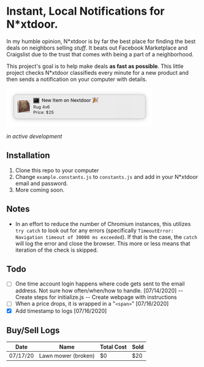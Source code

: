 # Instant, Local Notifications for N*xtdoor.

In my humble opinion, N*xtdoor is by far the best place for finding the best deals on neighbors selling _stuff_. It beats out Facebook Marketplace and Craigslist due to the trust that comes with being a part of a neighborhood.

This project's goal is to help make deals **as fast as possible**. This little project checks N*xtdoor classifieds every minute for a new product and then sends a notification on your computer with details.

![Notification](./assets/notification.png)

_in active development_

## Installation

1. Clone this repo to your computer
2. Change `example.constants.js` to `constants.js` and add in your N*xtdoor email and password.
3. More coming soon.

## Notes

- In an effort to reduce the number of Chromium instances, this utilizes `try catch` to look out for any errors (specifically `TimeoutError: Navigation timeout of 30000 ms exceeded`). If that is the case, the `catch` will log the error and close the browser. This more or less means that iteration of the check is skipped.

## Todo
- [ ] One time account login happens where code gets sent to the email address. Not sure how often/when/how to handle. [07/14/2020]
    -- Create steps for initialize.js
    -- Create webpage with instructions
- [ ] When a price drops, it is wrapped in a "`<span>`" [07/16/2020]
- [X] Add timestamp to logs [07/16/2020]

## Buy/Sell Logs

| Date | Name | Total Cost | Sold |
| ---- | ---- | ---------- | ---- |
| 07/17/20 | Lawn mower (broken) | $0 | $20 |
